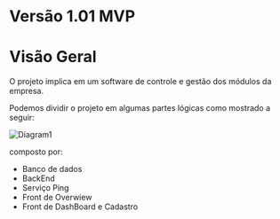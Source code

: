 # Versão 1.01 MVP



# Visão Geral

O projeto implica em um software de controle e gestão dos módulos da empresa. 

Podemos dividir o projeto em algumas partes lógicas como mostrado a seguir:

![Diagram1](https://imgur.com/pMbr527 "Diagrama geral")

composto por:
* Banco de dados
* BackEnd
* Serviço Ping
* Front de Overwiew
* Front de DashBoard e Cadastro

